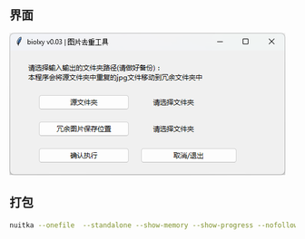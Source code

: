 ## 界面

![image](image.png)

## 打包
```bash
nuitka --onefile  --standalone --show-memory --show-progress --nofollow-imports --output-dir=out --windows-disable-console --enable-plugin=tk-inter .\remove_dup_jpg.py
```

